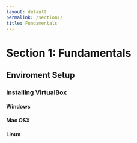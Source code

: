 ```yaml
---
layout: default
permalink: /section1/
title: Fundamentals
---
```


# Section 1: Fundamentals #

## Enviroment Setup ##

### Installing VirtualBox ###

#### Windows ####

#### Mac OSX ####

#### Linux ####
